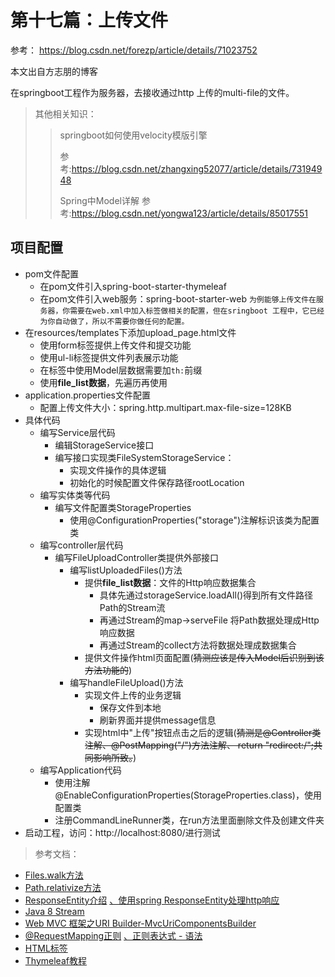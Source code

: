 # 第十七篇：上传文件

参考：
https://blog.csdn.net/forezp/article/details/71023752

本文出自方志朋的博客

在springboot工程作为服务器，去接收通过http 上传的multi-file的文件。

> 其他相关知识：
>> springboot如何使用velocity模版引擎
>>
>> 参考:https://blog.csdn.net/zhangxing52077/article/details/73194948
>>
>> Spring中Model详解
>> 参考:https://blog.csdn.net/yongwa123/article/details/85017551

项目配置
---

* pom文件配置
    * 在pom文件引入spring-boot-starter-thymeleaf
    * 在pom文件引入web服务：spring-boot-starter-web
    `为例能够上传文件在服务器，你需要在web.xml中加入标签做相关的配置，但在sringboot 工程中，它已经为你自动做了，所以不需要你做任何的配置。`
* 在resources/templates下添加upload_page.html文件
    * 使用form标签提供上传文件和提交功能
    * 使用ul-li标签提供文件列表展示功能
    * 在标签中使用Model层数据需要加`th:`前缀
    * 使用**file_list数据**，先遍历再使用
* application.properties文件配置
    * 配置上传文件大小：spring.http.multipart.max-file-size=128KB
* 具体代码
    * 编写Service层代码
        * 编辑StorageService接口
        * 编写接口实现类FileSystemStorageService：
            * 实现文件操作的具体逻辑
            * 初始化的时候配置文件保存路径rootLocation
    * 编写实体类等代码
        * 编写文件配置类StorageProperties
            * 使用@ConfigurationProperties("storage")注解标识该类为配置类
    * 编写controller层代码
        * 编写FileUploadController类提供外部接口
            * 编写listUploadedFiles()方法
                * 提供**file_list数据**：文件的Http响应数据集合
                    * 具体先通过storageService.loadAll()得到所有文件路径Path的Stream流
                    * 再通过Stream的map->serveFile 将Path数据处理成Http响应数据
                    * 再通过Stream的collect方法将数据处理成数据集合
                * 提供文件操作html页面配置(~~猜测应该是传入Model后识别到该方法功能的~~)
            * 编写handleFileUpload()方法
                * 实现文件上传的业务逻辑
                    * 保存文件到本地
                    * 刷新界面并提供message信息
                * 实现html中"上传"按钮点击之后的逻辑(~~猜测是@Controller类注解、@PostMapping("/")方法注解、 return "redirect:/";共同影响所致。~~)
    * 编写Application代码
        * 使用注解@EnableConfigurationProperties(StorageProperties.class)，使用配置类
        * 注册CommandLineRunner类，在run方法里面删除文件及创建文件夹
* 启动工程，访问：http://localhost:8080/进行测试

 
>参考文档：
- [Files.walk方法][1]
- [Path.relativize方法][2]
- [ResponseEntity介绍][3] [、使用spring ResponseEntity处理http响应][4]
- [Java 8 Stream][5]
- [Web MVC 框架之URI Builder-MvcUriComponentsBuilder][6]
- [@RequestMapping正则][7.1] [、正则表达式 - 语法][7.2]
- [HTML标签][8]
- [Thymeleaf教程][9]

[1]:https://www.mkyong.com/java/java-files-walk-examples/
[2]:https://docs.oracle.com/javase/9/docs/api/java/nio/file/Path.html
[3]:https://www.jdon.com/springboot/responseentity.html
[4]:https://blog.csdn.net/neweastsun/article/details/81142870
[5]:https://www.runoob.com/java/java8-streams.html
[6]:https://www.cnblogs.com/larryzeal/p/6131664.html
[7.1]:https://www.cnblogs.com/yanghongfei/p/6944161.html
[7.2]:https://www.runoob.com/regexp/regexp-syntax.html
[8]:https://www.w3school.com.cn/tags/tag_li.asp
[9]:https://www.e-learn.cn/thymeleaf
